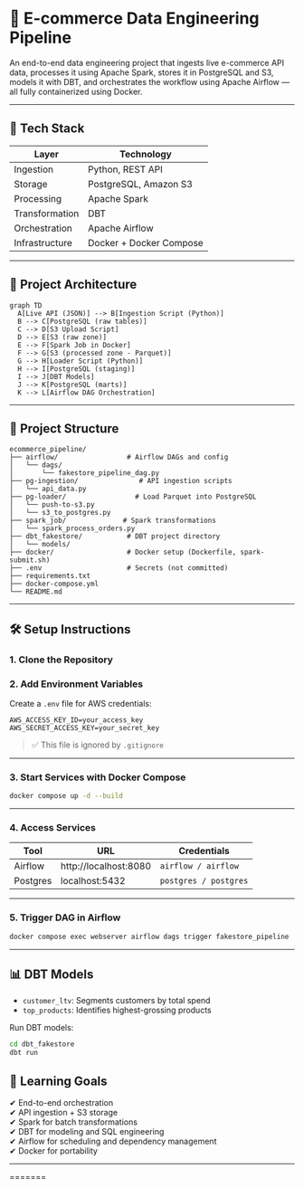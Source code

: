 # 🛒 E-commerce Data Engineering Pipeline

An end-to-end data engineering project that ingests live e-commerce API data, processes it using Apache Spark, stores it in PostgreSQL and S3, models it with DBT, and orchestrates the workflow using Apache Airflow — all fully containerized using Docker.

---

## 🚀 Tech Stack

| Layer        | Technology         |
|-------------|--------------------|
| Ingestion    | Python, REST API   |
| Storage      | PostgreSQL, Amazon S3 |
| Processing   | Apache Spark       |
| Transformation | DBT              |
| Orchestration | Apache Airflow    |
| Infrastructure | Docker + Docker Compose |

---

## 🧱 Project Architecture

```mermaid
graph TD
  A[Live API (JSON)] --> B[Ingestion Script (Python)]
  B --> C[PostgreSQL (raw tables)]
  C --> D[S3 Upload Script]
  D --> E[S3 (raw zone)]
  E --> F[Spark Job in Docker]
  F --> G[S3 (processed zone - Parquet)]
  G --> H[Loader Script (Python)]
  H --> I[PostgreSQL (staging)]
  I --> J[DBT Models]
  J --> K[PostgreSQL (marts)]
  K --> L[Airflow DAG Orchestration]
```

---

## 📂 Project Structure

```
ecommerce_pipeline/
├── airflow/                 # Airflow DAGs and config
│   └── dags/
│       └── fakestore_pipeline_dag.py
├── pg-ingestion/               # API ingestion scripts
│   └── api_data.py
├── pg-loader/                 # Load Parquet into PostgreSQL
│   └── push-to-s3.py
│   └── s3_to_postgres.py
├── spark_job/              # Spark transformations
│   └── spark_process_orders.py
├── dbt_fakestore/           # DBT project directory
│   └── models/
├── docker/                  # Docker setup (Dockerfile, spark-submit.sh)
├── .env                     # Secrets (not committed)
├── requirements.txt
├── docker-compose.yml
└── README.md
```

---

## 🛠️ Setup Instructions

### 1. Clone the Repository


### 2. Add Environment Variables

Create a `.env` file for AWS credentials:

```env
AWS_ACCESS_KEY_ID=your_access_key
AWS_SECRET_ACCESS_KEY=your_secret_key
```

> ✅ This file is ignored by `.gitignore`

---

### 3. Start Services with Docker Compose

```bash
docker compose up -d --build
```

---

### 4. Access Services

| Tool      | URL                  | Credentials           |
|-----------|----------------------|------------------------|
| Airflow   | http://localhost:8080 | `airflow / airflow`   |
| Postgres  | localhost:5432       | `postgres / postgres` |

---

### 5. Trigger DAG in Airflow

```bash
docker compose exec webserver airflow dags trigger fakestore_pipeline
```

---

## 📊 DBT Models

- `customer_ltv`: Segments customers by total spend
- `top_products`: Identifies highest-grossing products

Run DBT models:

```bash
cd dbt_fakestore
dbt run
```

## 🧠 Learning Goals

✔ End-to-end orchestration  
✔ API ingestion + S3 storage  
✔ Spark for batch transformations  
✔ DBT for modeling and SQL engineering  
✔ Airflow for scheduling and dependency management  
✔ Docker for portability  

---
=======
